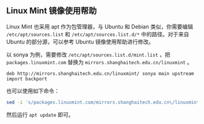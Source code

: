 ## Linux Mint 镜像使用帮助

Linux Mint 也采用 apt 作为包管理器，与 Ubuntu 和 Debian 类似，你需要编辑 `/etc/apt/sources.list` 和 `/etc/apt/sources.list.d/*` 中的路径。对于来自 Ubuntu 的部分源，可以参考 Ubuntu 镜像使用帮助进行修改。

以 sonya 为例，需要修改 `/etc/apt/sources.list.d/mint.list` ，把 `packages.linuxmint.com` 替换为 `mirrors.shanghaitech.edu.cn/linuxmint` 。

```
deb http://mirrors.shanghaitech.edu.cn/linuxmint/ sonya main upstream import backport
```

也可以使用如下命令：

```bash
sed -i 's/packages.linuxmint.com/mirrors.shanghaitech.edu.cn\/linuxmint/g' /etc/apt/sources.list.d/mint.list
```

然后运行 `apt update` 即可。